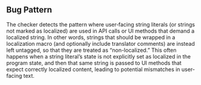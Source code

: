 ## Bug Pattern

The checker detects the pattern where user‐facing string literals (or strings not marked as localized) are used in API calls or UI methods that demand a localized string. In other words, strings that should be wrapped in a localization macro (and optionally include translator comments) are instead left untagged, so that they are treated as “non-localized.” This often happens when a string literal’s state is not explicitly set as localized in the program state, and then that same string is passed to UI methods that expect correctly localized content, leading to potential mismatches in user-facing text.
